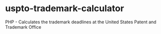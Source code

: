 # uspto-trademark-calculator
PHP - Calculates the trademark deadlines at the United States Patent and Trademark Office
